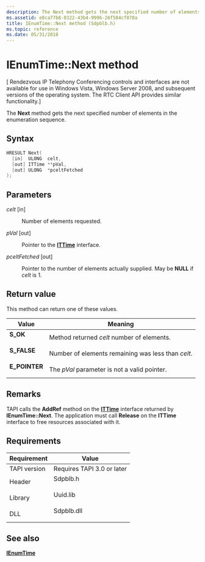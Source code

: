 ```yaml
---
description: The Next method gets the next specified number of elements in the enumeration sequence.
ms.assetid: e8ca77b8-0322-43b4-9996-26f584cf878a
title: IEnumTime::Next method (Sdpblb.h)
ms.topic: reference
ms.date: 05/31/2018
---
```


# IEnumTime::Next method

\[ Rendezvous IP Telephony Conferencing controls and interfaces are not available for use in Windows Vista, Windows Server 2008, and subsequent versions of the operating system. The RTC Client API provides similar functionality.\]

The **Next** method gets the next specified number of elements in the enumeration sequence.

## Syntax


```C++
HRESULT Next(
  [in]  ULONG  celt,
  [out] ITTime **pVal,
  [out] ULONG  *pceltFetched
);
```



## Parameters

<dl> <dt>

*celt* \[in\]
</dt> <dd>

Number of elements requested.

</dd> <dt>

*pVal* \[out\]
</dt> <dd>

Pointer to the [**ITTime**](ittime.md) interface.

</dd> <dt>

*pceltFetched* \[out\]
</dt> <dd>

Pointer to the number of elements actually supplied. May be **NULL** if *celt* is 1.

</dd> </dl>

## Return value

This method can return one of these values.



| Value                                                                                     | Meaning                                                       |
|-------------------------------------------------------------------------------------------|---------------------------------------------------------------|
| <dl> <dt>**S\_OK**</dt> </dl>      | Method returned *celt* number of elements.<br/>         |
| <dl> <dt>**S\_FALSE**</dt> </dl>   | Number of elements remaining was less than *celt*.<br/> |
| <dl> <dt>**E\_POINTER**</dt> </dl> | The *pVal* parameter is not a valid pointer.<br/>       |



 

## Remarks

TAPI calls the **AddRef** method on the [**ITTime**](ittime.md) interface returned by **IEnumTime::Next**. The application must call **Release** on the **ITTime** interface to free resources associated with it.

## Requirements



| Requirement | Value |
|-------------------------|---------------------------------------------------------------------------------------|
| TAPI version<br/> | Requires TAPI 3.0 or later<br/>                                                 |
| Header<br/>       | <dl> <dt>Sdpblb.h</dt> </dl>   |
| Library<br/>      | <dl> <dt>Uuid.lib</dt> </dl>   |
| DLL<br/>          | <dl> <dt>Sdpblb.dll</dt> </dl> |



## See also

<dl> <dt>

[**IEnumTime**](ienumtime.md)
</dt> </dl>

 

 




